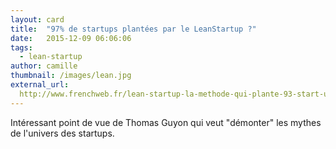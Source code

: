 ```yaml
---
layout: card
title:  "97% de startups plantées par le LeanStartup ?"
date:   2015-12-09 06:06:06
tags:
  - lean-startup
author: camille
thumbnail: /images/lean.jpg
external_url:
  http://www.frenchweb.fr/lean-startup-la-methode-qui-plante-93-start-up-sur-100/216587
---
```


Intéressant point de vue de Thomas Guyon qui veut "démonter" les mythes de l'univers des startups.
